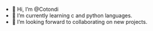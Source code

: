 - 👋 Hi, I’m @Cotondi
- 🌱 I’m currently learning c and python languages.
- 💞️ I’m looking forward to collaborating on new projects.                  

<!---
Cotondi/Cotondi is a ✨ special ✨ repository because its `README.md` (this file) appears on your GitHub profile.
You can click the Preview link to take a look at your changes.
--->
